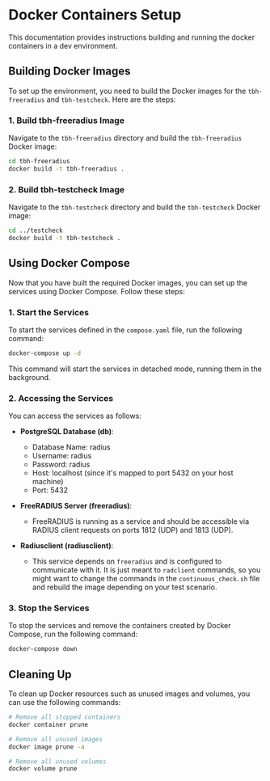 # Docker Containers Setup

This documentation provides instructions building and running the docker containers in a dev environment.

## Building Docker Images

To set up the environment, you need to build the Docker images for the `tbh-freeradius` and `tbh-testcheck`. Here are the steps:

### 1. Build tbh-freeradius Image

Navigate to the `tbh-freeradius` directory and build the `tbh-freeradius` Docker image:

```bash
cd tbh-freeradius
docker build -t tbh-freeradius .
```

### 2. Build tbh-testcheck Image

Navigate to the `tbh-testcheck` directory and build the `tbh-testcheck` Docker image:

```bash
cd ../testcheck
docker build -t tbh-testcheck .
```

## Using Docker Compose

Now that you have built the required Docker images, you can set up the services using Docker Compose. Follow these steps:

### 1. Start the Services

To start the services defined in the `compose.yaml` file, run the following command:

```bash
docker-compose up -d
```

This command will start the services in detached mode, running them in the background.

### 2. Accessing the Services

You can access the services as follows:

- **PostgreSQL Database (db)**:
    - Database Name: radius
    - Username: radius
    - Password: radius
    - Host: localhost (since it's mapped to port 5432 on your host machine)
    - Port: 5432

- **FreeRADIUS Server (freeradius)**:
    - FreeRADIUS is running as a service and should be accessible via RADIUS client requests on ports 1812 (UDP) and 1813 (UDP).

- **Radiusclient (radiusclient)**:
    - This service depends on `freeradius` and is configured to communicate with it. It is just meant to `radclient` commands, so
      you might want to change the commands in the `continuous_check.sh` file and rebuild the image depending on your test scenario.

### 3. Stop the Services

To stop the services and remove the containers created by Docker Compose, run the following command:

```bash
docker-compose down
```

## Cleaning Up

To clean up Docker resources such as unused images and volumes, you can use the following commands:

```bash
# Remove all stopped containers
docker container prune

# Remove all unused images
docker image prune -a

# Remove all unused volumes
docker volume prune
```
